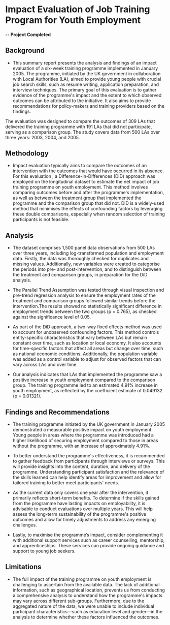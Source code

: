 # Impact Evaluation of Job Training Program for Youth Employment

#### -- Project Completed

## Background

- This summary report presents the analysis and findings of an impact evaluation of a six-week training programme implemented in January 2005. The programme, initiated by the UK government in collaboration with Local Authorities (LA), aimed to provide young people with crucial job search skills, such as resume writing, application preparation, and interview techniques. The primary goal of this evaluation is to gather evidence of the programme's impact and the extent to which observed outcomes can be attributed to the initiative. It also aims to provide recommendations for policy-makers and training providers based on the findings.

The evaluation was designed to compare the outcomes of 309 LAs that delivered the training programme with 191 LAs that did not participate, serving as a comparison group. The study covers data from 500 LAs over three years: 2003, 2004, and 2005.
	
## Methodology

- Impact evaluation typically aims to compare the outcomes of an intervention with the outcomes that would have occurred in its absence. For this evaluation , a Difference-in-Differences (DiD) approach was employed on the longitudinal dataset to estimate the net impact of job training programme on youth employment. This method involves comparing outcomes before and after the programme's implementation, as well as between the treatment group that implemented the programme and the comparison group that did not. DiD is a widely-used method that minimises the effects of confounding factors by leveraging these double comparisons, especially when random selection of training participants is not feasible.

## Analysis

- The dataset comprises 1,500 panel data observations from 500 LAs over three years, including log-transformed population and employment data. Firstly, the data was thoroughly checked for duplicates and missing values. Additionally, new variables were created to categorise the periods into pre- and post-intervention, and to distinguish between the treatment and comparison groups, in preparation for the DiD analysis.
	
- The Parallel Trend Assumption was tested through visual inspection and pre-trend regression analysis to ensure the employment rates of the treatment and comparison groups followed similar trends before the intervention.The results showed no statistically significant difference in employment trends between the two groups (p = 0.765), as checked against the significance level of 0.05.
 
- As part of the DiD approach, a two-way fixed effects method was used to account for unobserved confounding factors. This method controls entity-specific characteristics that vary between LAs but remain constant over time, such as location or local economy. It also accounts for time-specific factors that affect all areas but change over time, such as national economic conditions. Additionally, the population variable was added as a control variable to adjust for observed factors that can vary across LAs and over time. 

- Our analysis indicates that LAs that implemented the programme saw a positive increase in youth employment compared to the comparison group. The training programme led to an estimated 4.91% increase in youth employment, as reflected by the coefficient estimate of 0.049132 (p = 0.01321).

## Findings and Recommendations

- The training programme initiated by the UK government in January 2005 demonstrated a measurable positive impact on youth employment. Young people in areas where the programme was introduced had a higher likelihood of securing employment compared to those in areas without the programme, with an increase of approximately 4.91%.

- To better understand the programme's effectiveness, it is recommended to gather feedback from participants through interviews or surveys. This will provide insights into the content, duration, and delivery of the programme. Understanding participant satisfaction and the relevance of the skills learned can help identify areas for improvement and allow for tailored training to better meet participants' needs.

- As the current data only covers one year after the intervention, it primarily reflects short-term benefits. To determine if the skills gained from the programme have lasting impacts on employability, it is advisable to conduct evaluations over multiple years. This will help assess the long-term sustainability of the programme's positive outcomes and allow for timely adjustments to address any emerging challenges.

- Lastly, to maximise the programme’s impact, consider complementing it with additional support services such as career counselling, mentorship, and apprenticeships. These services can provide ongoing guidance and support to young job seekers.

## Limitations

- The full impact of the training programme on youth employment is challenging to ascertain from the available data. The lack of additional information, such as geographical location, prevents us from conducting a comprehensive analysis to understand how the programme's impacts may vary across different sub-groups. Furthermore, due to the aggregated nature of the data, we were unable to include individual participant characteristics—such as education level and gender—in the analysis to determine whether these factors influenced the outcomes.



